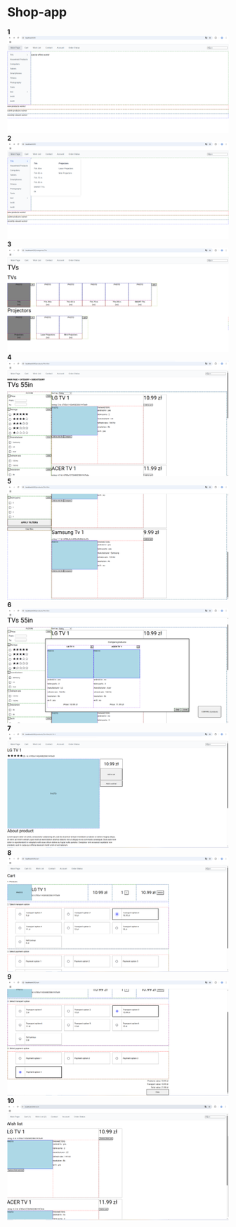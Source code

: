 # Shop-app
**1**<br>
![screen](https://github.com/krysztok/Shop-app/blob/main/screens/s1.png)
**2**<br>
![screen](https://github.com/krysztok/Shop-app/blob/main/screens/s2.png)
**3**<br>
![screen](https://github.com/krysztok/Shop-app/blob/main/screens/s3.png)
**4**<br>
![screen](https://github.com/krysztok/Shop-app/blob/main/screens/s4.png)
**5**<br>
![screen](https://github.com/krysztok/Shop-app/blob/main/screens/s5.png)
**6**<br>
![screen](https://github.com/krysztok/Shop-app/blob/main/screens/s6.png)
**7**<br>
![screen](https://github.com/krysztok/Shop-app/blob/main/screens/s7.png)
**8**<br>
![screen](https://github.com/krysztok/Shop-app/blob/main/screens/s8.png)
**9**<br>
![screen](https://github.com/krysztok/Shop-app/blob/main/screens/s9.png)
**10**<br>
![screen](https://github.com/krysztok/Shop-app/blob/main/screens/s10.png)
